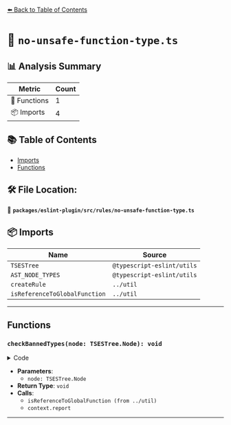 [⬅️ Back to Table of Contents](../../../../index.md)

# 📄 `no-unsafe-function-type.ts`

## 📊 Analysis Summary

| Metric | Count |
|--------|-------|
| 🔧 Functions | 1 |
| 📦 Imports | 4 |

## 📚 Table of Contents

- [Imports](#imports)
- [Functions](#functions)

## 🛠️ File Location:
📂 **`packages/eslint-plugin/src/rules/no-unsafe-function-type.ts`**

## 📦 Imports

| Name | Source |
|------|--------|
| `TSESTree` | `@typescript-eslint/utils` |
| `AST_NODE_TYPES` | `@typescript-eslint/utils` |
| `createRule` | `../util` |
| `isReferenceToGlobalFunction` | `../util` |


---

## Functions

### `checkBannedTypes(node: TSESTree.Node): void`

<details><summary>Code</summary>

```ts
function checkBannedTypes(node: TSESTree.Node): void {
      if (
        node.type === AST_NODE_TYPES.Identifier &&
        node.name === 'Function' &&
        isReferenceToGlobalFunction('Function', node, context.sourceCode)
      ) {
        context.report({
          node,
          messageId: 'bannedFunctionType',
        });
      }
    }
```
</details>

- **Parameters**:
  - `node: TSESTree.Node`
- **Return Type**: `void`
- **Calls**:
  - `isReferenceToGlobalFunction (from ../util)`
  - `context.report`

---